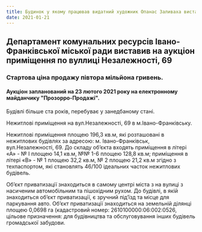 ```yaml
---
title: Будинок у якому працював видатний художник Опанас Заливаха виставлено на аукціон
date: 2021-01-21
---
```


## Департамент комунальних ресурсів Івано-Франківської міської ради виставив на аукціон приміщення по вуллиці Незалежності, 69

### Стартова ціна продажу півтора мільйона гривень.

#### Аукціон запланований на 23 лютого 2021 року на електронному майданчику "Прозорро-Продажі".

Будівлі більше ста років, перебуває у занедбаному стані.

Нежитлові приміщення на вул.Незалежності, 69 в м.Івано-Франківську.

Нежитлові приміщення площею 196,3 кв.м, які розташовані в нежитлових будівлях за адресою: м. Івано-Франківськ, вул.Незалежності, 69. До складу об’єкта входять приміщення в літері «А» - № І площею 14,1 кв.м, №№ 1-6 площею 128,8 кв.м; приміщення в літері «В» - № 1 площею 32,2 кв.м, № 2 площею 21,2 кв.м згідно з техпаспортом, які становлять 46/100 ідеальних часток нежитлових будівель.

Об’єкт приватизації знаходиться в самому центрі міста з на вулиці з насиченим автомобільним та пішохідним рухом. До будівлі, в якій знаходиться об’єкт приватизації, є зручний під’їзд та місце для паркування авто. Об’єкт приватизації знаходиться на земельній ділянці площею 0,0698 га (кадастровий номер: 2610100000:06:002:0526, цільове призначення: для будівництва та обслуговування інших будівель громадської забудови.
